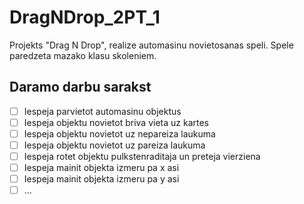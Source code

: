 # DragNDrop_2PT_1
Projekts "Drag N Drop", realize automasinu novietosanas speli. Spele paredzeta mazako klasu skoleniem.

## Daramo darbu sarakst
- [ ] Iespeja parvietot automasinu objektus
- [ ] Iespeja objektu novietot briva vieta uz kartes
- [ ] Iespeja objektu novietot uz nepareiza laukuma
- [ ] Iespeja objektu novietot uz pareiza laukuma
- [ ] Iespeja rotet objektu pulkstenraditaja un preteja vierziena
- [ ] Iespeja mainit objekta izmeru pa x asi
- [ ] Iespeja mainit objekta izmeru pa y asi
- [ ] ...
